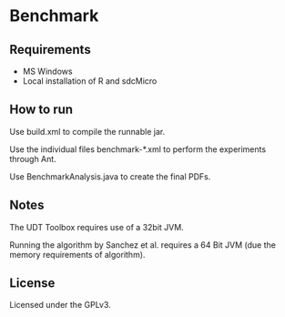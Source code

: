 Benchmark
====

Requirements
------
- MS Windows
- Local installation of R and sdcMicro

How to run
------

Use build.xml to compile the runnable jar.

Use the individual files benchmark-*.xml to perform the experiments through Ant.

Use BenchmarkAnalysis.java to create the final PDFs.

Notes
------

The UDT Toolbox requires use of a 32bit JVM.

Running the algorithm by Sanchez et al. requires a 64 Bit JVM (due the memory requirements of algorithm).

License
------
Licensed under the GPLv3.